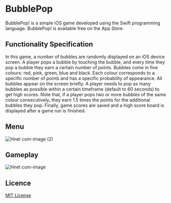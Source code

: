 # BubblePop
BubblePop! is a simple iOS game developed using the Swift programming language. BubblePop! is available free on the App Store.

## Functionality Specification   
In this game, a number of bubbles are randomly displayed on an iOS device screen. A player pops a
bubble by touching the bubble, and every time they pop a bubble they earn a certain number of
points. Bubbles come in five colours: red, pink, green, blue and black. Each colour corresponds
to a specific number of points and has a specific probability of appearance. All bubbles appear on 
the screen briefly. A player needs to pop as many bubbles as possible within a certain timeframe 
(default to 60 seconds) to get high scores. Note that, if a player pops two or more bubbles of the 
same colour consecutively, they earn 1.5 times the points for the additional bubbles they pop. 
Finally, game scores are saved and a high score board is displayed after a game run is finished.

##  Menu

![Hnet com-image (2)](https://user-images.githubusercontent.com/62505788/165939589-8f6f56ba-55da-4d88-ac19-78b766636cfd.png)

## Gameplay

![Hnet com-image](https://user-images.githubusercontent.com/62505788/165940385-b39b0e3c-5d39-4e5a-a0f4-0fa10ba60c08.gif)

## Licence
[MIT License](http://opensource.org/licenses/mit-license.php)
